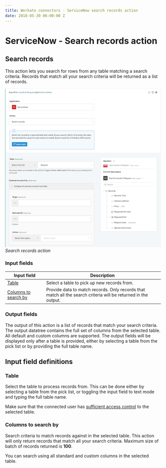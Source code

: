 ```yaml
---
title: Workato connectors - ServiceNow search records action
date: 2018-05-30 06:00:00 Z
---
```


# ServiceNow - Search records action

## Search records
This action lets you search for rows from any table matching a search criteria. Records that match all your search criteria will be returned as a list of records.

![Search records action](/assets/images/connectors/servicenow/search-records-action.png)
*Search records action*

### Input fields

<table class="unchanged rich-diff-level-one">
  <thead>
    <tr>
        <th width='25%'>Input field</th>
        <th>Description</th>
    </tr>
  </thead>
  <tbody>
    <tr>
      <td><a href="#table">Table</a></td>
      <td>
        Select a table to pick up new records from.
      </td>
    </tr>
    <tr>
      <td><a href="#columns-to-search-by">Columns to search by</a></td>
      <td>
        Provide data to match records. Only records that match all the search criteria will be returned in the output.
      </td>
    </tr>
  </tbody>
</table>

### Output fields
The output of this action is a list of records that match your search criteria. The output datatree contains the full set of columns from the selected table. All default and custom columns are supported. The output fields will be displayed only after a table is provided, either by selecting a table from the pick list or by providing the full table name.

## Input field definitions

### Table
Select the table to process records from. This can be done either by selecting a table from the pick list, or toggling the input field to text mode and typing the full table name.

Make sure that the connected user has [sufficient access control](/connectors/servicenow.md#roles-and-permissions-required-to-connect) to the selected table.

### Columns to search by
Search criteria to match records against in the selected table. This action will only return records that match all your search criteria. Maximum size of batch of records returned is **100**.

You can search using all standard and custom columns in the selected table.
